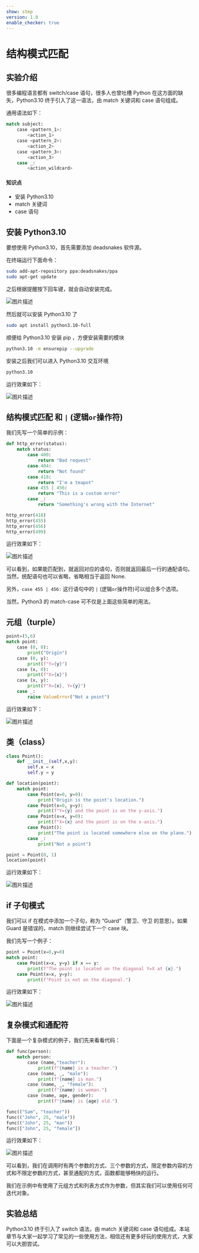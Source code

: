 ```yaml
---
show: step
version: 1.0
enable_checker: true
---
```


# 结构模式匹配

## 实验介绍

很多编程语言都有 switch/case 语句，很多人也曾吐槽 Python 在这方面的缺失，Python3.10 终于引入了这一语法，由 match 关键词和 case 语句组成。

通用语法如下：

```python
match subject:
    case <pattern_1>:
        <action_1>
    case <pattern_2>:
        <action_2>
    case <pattern_3>:
        <action_3>
    case _:
        <action_wildcard>
```

#### 知识点

- 安装 Python3.10
- match 关键词
- case 语句

## 安装 Python3.10

要想使用 Python3.10，首先需要添加 deadsnakes 软件源。

在终端运行下面命令：

```bash
sudo add-apt-repository ppa:deadsnakes/ppa
sudo apt-get update
```

之后根据提醒按下回车键，就会自动安装完成。

![图片描述](https://doc.shiyanlou.com/courses/uid810810-20210607-1623033384175)

然后就可以安装 Python3.10 了

```bash
sudo apt install python3.10-full
```

顺便给 Python3.10 安装 pip ，方便安装需要的模块

```bash
python3.10 -m ensurepip --upgrade
```

安装之后我们可以进入 Python3.10 交互环境

```bash
python3.10
```

运行效果如下：

![图片描述](https://doc.shiyanlou.com/courses/uid810810-20210607-1623035864799)

## 结构模式匹配 和 `|` (逻辑`or`操作符)

我们先写一个简单的示例：

```python
def http_error(status):
    match status:
        case 400:
            return "Bad request"
        case 404:
            return "Not found"
        case 418:
            return "I'm a teapot"
        case 455 | 456:
            return "This is a custom error"
        case _:
            return "Something's wrong with the Internet"

http_error(418)
http_error(455)
http_error(456)
http_error(499)
```

运行效果如下：

![图片描述](https://doc.shiyanlou.com/courses/uid810810-20210527-1622107428523)

可以看到，如果能匹配到，就返回对应的语句，否则就返回最后一行的通配语句。当然，统配语句也可以省略，省略相当于返回 None.

另外，`case 455 | 456:` 这行语句中的 `|` (逻辑`or`操作符)可以组合多个选项。

当然，Python3 的 match-case 可不仅是上面这些简单的用法。

## 元组（turple）

```python
point=(5,6)
match point:
    case (0, 0):
        print("Origin")
    case (0, y):
        print(f"Y={y}")
    case (x, 0):
        print(f"X={x}")
    case (x, y):
        print(f"X={x}, Y={y}")
    case _:
        raise ValueError("Not a point")
```

运行效果如下：

![图片描述](https://doc.shiyanlou.com/courses/uid810810-20210527-1622108116987)

## 类（class）

```python
class Point():
    def __init__(self,x,y):
        self.x = x
        self.y = y

def location(point):
    match point:
        case Point(x=0, y=0):
            print("Origin is the point's location.")
        case Point(x=0, y=y):
            print(f"Y={y} and the point is on the y-axis.")
        case Point(x=x, y=0):
            print(f"X={x} and the point is on the x-axis.")
        case Point():
            print("The point is located somewhere else on the plane.")
        case _:
            print("Not a point")

point = Point(0, 1)
location(point)
```

运行效果如下：

![图片描述](https://doc.shiyanlou.com/courses/uid810810-20210528-1622173506537)

## if 子句模式

我们可以 if 在模式中添加一个子句，称为 “Guard”（警卫、守卫 的意思）。如果 Guard 是错误的，match 则继续尝试下一个 case 块。

我们先写一个例子：

```python
point = Point(x=0,y=0)
match point:
    case Point(x=x, y=y) if x == y:
        print(f"The point is located on the diagonal Y=X at {x}.")
    case Point(x=x, y=y):
        print(f"Point is not on the diagonal.")
```

运行效果如下：

![图片描述](https://doc.shiyanlou.com/courses/uid810810-20210528-1622174508525)

## 复杂模式和通配符

下面是一个复杂模式的例子，我们先来看看代码：

```python
def func(person):
    match person:
        case (name,"teacher"):
            print(f"{name} is a teacher.")
        case (name, _, "male"):
            print(f"{name} is man.")
        case (name, _, "female"):
            print(f"{name} is woman.")
        case (name, age, gender):
            print(f"{name} is {age} old.")

func(("Sam", "teacher"))
func(("John", 25, "male"))
func(("John", 25, "man"))
func(["John", 25, "female"])
```

运行效果如下：

![图片描述](https://doc.shiyanlou.com/courses/uid810810-20210528-1622181163079)

可以看到，我们在调用时有两个参数的方式、三个参数的方式，限定参数内容的方式和不限定参数的方式，甚至通配的方式，函数都能够畅快的运行。

我们在示例中有使用了元组方式和列表方式作为参数，但其实我们可以使用任何可迭代对象。

## 实验总结

Python3.10 终于引入了 switch 语法，由 match 关键词和 case 语句组成。本站章节与大家一起学习了常见的一些使用方法，相信还有更多好玩的使用方式，大家可以大胆尝试。
